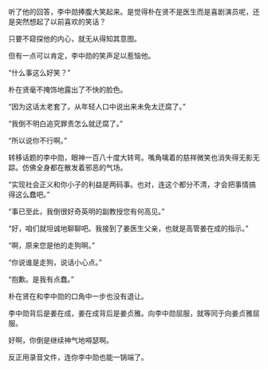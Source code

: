 听了他的回答，李中勋捧腹大笑起来。是觉得朴在贤不是医生而是喜剧演员呢，还是突然想起了以前喜欢的笑话？

只要不窥探他的内心，就无从得知其意图。

但有一点可以肯定，李中勋的笑声足以惹恼他。

“什么事这么好笑？”

朴在贤毫不掩饰地露出了不快的脸色。

“因为这话太老套了。从年轻人口中说出来未免太迂腐了。”

“我倒不明白追究罪责怎么就迂腐了。”

“所以说你不行啊。”

转移话题的李中勋，眼神一百八十度大转弯。嘴角噙着的慈祥微笑也消失得无影无踪。仿佛全身都在散发着邪恶的气场。

“实现社会正义和你小子的利益是两码事。也对，连这个都分不清，才会把事情搞得这么蠢吧。”

“事已至此，我倒很好奇英明的副教授您有何高见。”

“好，咱们就坦诚地聊聊吧。我接到了姜医生父亲，也就是高管姜在成的指示。”

“啊，原来您是他的走狗啊。”

“你说谁是走狗，说话小心点。”

“抱歉。是我有点蠢。”

朴在贤在和李中勋的口角中一步也没有退让。

李中勋背后是姜在成，姜在成背后是姜贞雅。向李中勋屈服，就等同于向姜贞雅屈服。

好啊，你倒是继续神气地嘚瑟啊。

反正用录音文件，连你李中勋也能一锅端了。